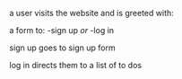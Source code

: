 a user visits the website and is greeted with:

a form to:
 -sign up
    *or*
 -log in

 sign up goes to sign up form

 log in directs them to a list of to dos
